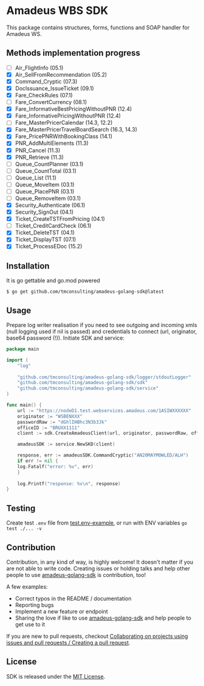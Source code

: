 # Amadeus WBS SDK

This package contains structures, forms, functions and SOAP handler for Amadeus WS.

## Methods implementation progress

- [ ] Air_FlightInfo (05.1)
- [x] Air_SellFromRecommendation (05.2)
- [x] Command_Cryptic (07.3)
- [x] DocIssuance_IssueTicket (09.1)
- [x] Fare_CheckRules (07.1)
- [ ] Fare_ConvertCurrency (08.1)
- [x] Fare_InformativeBestPricingWithoutPNR (12.4)
- [x] Fare_InformativePricingWithoutPNR (12.4)
- [ ] Fare_MasterPricerCalendar (14.3, 12.2)
- [x] Fare_MasterPricerTravelBoardSearch (16.3, 14.3)
- [x] Fare_PricePNRWithBookingClass (14.1)
- [x] PNR_AddMultiElements (11.3)
- [x] PNR_Cancel (11.3)
- [x] PNR_Retrieve (11.3)
- [ ] Queue_CountPlanner (03.1)
- [ ] Queue_CountTotal (03.1)
- [ ] Queue_List (11.1)
- [ ] Queue_MoveItem (03.1)
- [ ] Queue_PlacePNR (03.1)
- [ ] Queue_RemoveItem (03.1)
- [x] Security_Authenticate (06.1)
- [x] Security_SignOut (04.1)
- [x] Ticket_CreateTSTFromPricing (04.1)
- [ ] Ticket_CreditCardCheck (06.1)
- [x] Ticket_DeleteTST (04.1)
- [x] Ticket_DisplayTST (07.1)
- [x] Ticket_ProcessEDoc (15.2)

## Installation

It is go gettable and go.mod powered

    $ go get github.com/tmconsulting/amadeus-golang-sdk@latest

## Usage

Prepare log writer realisation if you need to see outgoing and incoming xmls (null logging used if nil is passed) and 
credentials to connect (url, originator, base64 password (!)). Initiate SDK and service:

```go
package main

import (
	"log"
	
	"github.com/tmconsulting/amadeus-golang-sdk/logger/stdoutLogger"
	"github.com/tmconsulting/amadeus-golang-sdk/sdk"
	"github.com/tmconsulting/amadeus-golang-sdk/service"
)

func main() {
	url := "https://nodeD1.test.webservices.amadeus.com/1ASIWXXXXXX"
 	originator := "WSBENXXX"
 	passwordRaw := "dGhlIHBhc3N3b3Jk"
 	officeID := "BRUXX1111"
 	client := sdk.CreateAmadeusClient(url, originator, passwordRaw, officeID, stdoutLogger.Init())

 	amadeusSDK := service.NewSKD(client)

 	response, err := amadeusSDK.CommandCryptic("AN20MAYMOWLED/ALH")
 	if err != nil {
  	log.Fatalf("error: %v", err)
 	}
  
 	log.Printf("response: %v\n", response)
}
```

## Testing

Create test `.env` file from [test.env-example](test.env-example), or run with ENV variables `go test ./... -v`

## Contribution

Contribution, in any kind of way, is highly welcome!
It doesn't matter if you are not able to write code.
Creating issues or holding talks and help other people to use 
[amadeus-golang-sdk](https://github.com/tmconsulting/amadeus-golang-sdk) is contribution, too!

A few examples:

* Correct typos in the README / documentation
* Reporting bugs
* Implement a new feature or endpoint
* Sharing the love if like to use [amadeus-golang-sdk](https://github.com/tmconsulting/amadeus-golang-sdk) and help people 
to get use to it

If you are new to pull requests, checkout [Collaborating on projects using issues and pull requests / Creating a pull request](https://help.github.com/articles/creating-a-pull-request/).

## License

SDK is released under the [MIT License](./LICENSE).
